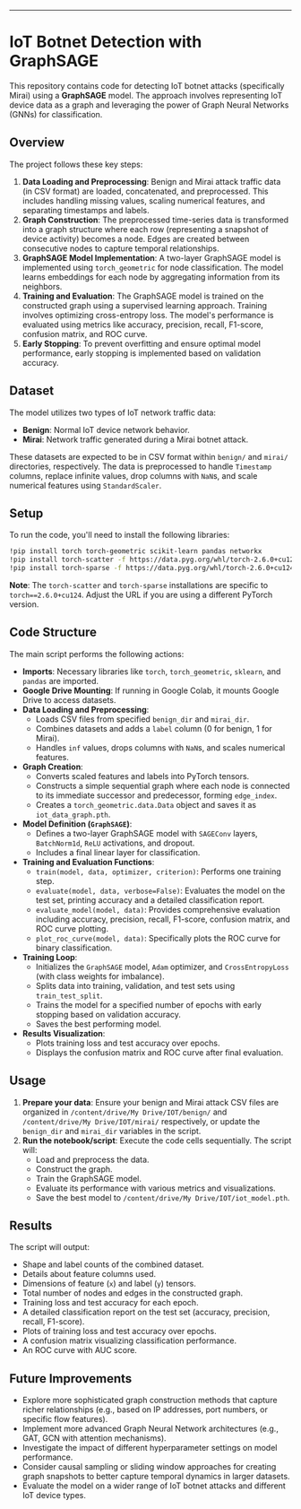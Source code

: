---
# IoT Botnet Detection with GraphSAGE

This repository contains code for detecting IoT botnet attacks (specifically Mirai) using a **GraphSAGE** model. The approach involves representing IoT device data as a graph and leveraging the power of Graph Neural Networks (GNNs) for classification.

## Overview

The project follows these key steps:

1.  **Data Loading and Preprocessing**: Benign and Mirai attack traffic data (in CSV format) are loaded, concatenated, and preprocessed. This includes handling missing values, scaling numerical features, and separating timestamps and labels.
2.  **Graph Construction**: The preprocessed time-series data is transformed into a graph structure where each row (representing a snapshot of device activity) becomes a node. Edges are created between consecutive nodes to capture temporal relationships.
3.  **GraphSAGE Model Implementation**: A two-layer GraphSAGE model is implemented using `torch_geometric` for node classification. The model learns embeddings for each node by aggregating information from its neighbors.
4.  **Training and Evaluation**: The GraphSAGE model is trained on the constructed graph using a supervised learning approach. Training involves optimizing cross-entropy loss. The model's performance is evaluated using metrics like accuracy, precision, recall, F1-score, confusion matrix, and ROC curve.
5.  **Early Stopping**: To prevent overfitting and ensure optimal model performance, early stopping is implemented based on validation accuracy.

## Dataset

The model utilizes two types of IoT network traffic data:

* **Benign**: Normal IoT device network behavior.
* **Mirai**: Network traffic generated during a Mirai botnet attack.

These datasets are expected to be in CSV format within `benign/` and `mirai/` directories, respectively. The data is preprocessed to handle `Timestamp` columns, replace infinite values, drop columns with `NaN`s, and scale numerical features using `StandardScaler`.

## Setup

To run the code, you'll need to install the following libraries:

```bash
!pip install torch torch-geometric scikit-learn pandas networkx
!pip install torch-scatter -f https://data.pyg.org/whl/torch-2.6.0+cu124.html -q
!pip install torch-sparse -f https://data.pyg.org/whl/torch-2.6.0+cu124.html -q
```

**Note**: The `torch-scatter` and `torch-sparse` installations are specific to `torch==2.6.0+cu124`. Adjust the URL if you are using a different PyTorch version.

## Code Structure

The main script performs the following actions:

* **Imports**: Necessary libraries like `torch`, `torch_geometric`, `sklearn`, and `pandas` are imported.
* **Google Drive Mounting**: If running in Google Colab, it mounts Google Drive to access datasets.
* **Data Loading and Preprocessing**:
    * Loads CSV files from specified `benign_dir` and `mirai_dir`.
    * Combines datasets and adds a `label` column (0 for benign, 1 for Mirai).
    * Handles `inf` values, drops columns with `NaN`s, and scales numerical features.
* **Graph Creation**:
    * Converts scaled features and labels into PyTorch tensors.
    * Constructs a simple sequential graph where each node is connected to its immediate successor and predecessor, forming `edge_index`.
    * Creates a `torch_geometric.data.Data` object and saves it as `iot_data_graph.pth`.
* **Model Definition (`GraphSAGE`)**:
    * Defines a two-layer GraphSAGE model with `SAGEConv` layers, `BatchNorm1d`, `ReLU` activations, and dropout.
    * Includes a final linear layer for classification.
* **Training and Evaluation Functions**:
    * `train(model, data, optimizer, criterion)`: Performs one training step.
    * `evaluate(model, data, verbose=False)`: Evaluates the model on the test set, printing accuracy and a detailed classification report.
    * `evaluate_model(model, data)`: Provides comprehensive evaluation including accuracy, precision, recall, F1-score, confusion matrix, and ROC curve plotting.
    * `plot_roc_curve(model, data)`: Specifically plots the ROC curve for binary classification.
* **Training Loop**:
    * Initializes the `GraphSAGE` model, `Adam` optimizer, and `CrossEntropyLoss` (with class weights for imbalance).
    * Splits data into training, validation, and test sets using `train_test_split`.
    * Trains the model for a specified number of epochs with early stopping based on validation accuracy.
    * Saves the best performing model.
* **Results Visualization**:
    * Plots training loss and test accuracy over epochs.
    * Displays the confusion matrix and ROC curve after final evaluation.

## Usage

1.  **Prepare your data**: Ensure your benign and Mirai attack CSV files are organized in `/content/drive/My Drive/IOT/benign/` and `/content/drive/My Drive/IOT/mirai/` respectively, or update the `benign_dir` and `mirai_dir` variables in the script.
2.  **Run the notebook/script**: Execute the code cells sequentially. The script will:
    * Load and preprocess the data.
    * Construct the graph.
    * Train the GraphSAGE model.
    * Evaluate its performance with various metrics and visualizations.
    * Save the best model to `/content/drive/My Drive/IOT/iot_model.pth`.

## Results

The script will output:

* Shape and label counts of the combined dataset.
* Details about feature columns used.
* Dimensions of feature (`x`) and label (`y`) tensors.
* Total number of nodes and edges in the constructed graph.
* Training loss and test accuracy for each epoch.
* A detailed classification report on the test set (accuracy, precision, recall, F1-score).
* Plots of training loss and test accuracy over epochs.
* A confusion matrix visualizing classification performance.
* An ROC curve with AUC score.

## Future Improvements

* Explore more sophisticated graph construction methods that capture richer relationships (e.g., based on IP addresses, port numbers, or specific flow features).
* Implement more advanced Graph Neural Network architectures (e.g., GAT, GCN with attention mechanisms).
* Investigate the impact of different hyperparameter settings on model performance.
* Consider causal sampling or sliding window approaches for creating graph snapshots to better capture temporal dynamics in larger datasets.
* Evaluate the model on a wider range of IoT botnet attacks and different IoT device types.
